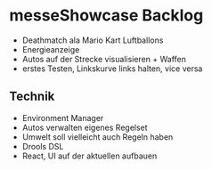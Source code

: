 # messeShowcase Backlog

* Deathmatch ala Mario Kart Luftballons
* Energieanzeige 
* Autos auf der Strecke visualisieren + Waffen
* erstes Testen, Linkskurve links halten, vice versa




## Technik
* Environment Manager
* Autos verwalten eigenes Regelset
* Umwelt soll vielleicht auch Regeln haben
* Drools DSL
* React, UI auf der aktuellen aufbauen
